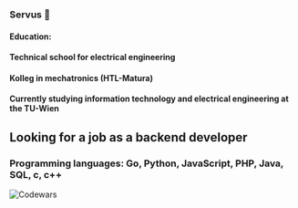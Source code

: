 ### Servus 👋

#### Education:
#### Technical school for electrical engineering
#### Kolleg in mechatronics (HTL-Matura)
#### Currently studying information technology and electrical engineering at the TU-Wien

## Looking for a job as a backend developer
### Programming languages: Go, Python, JavaScript, PHP, Java, SQL, c, c++
![Codewars](https://github.r2v.ch/codewars?user=JAgo2000)

